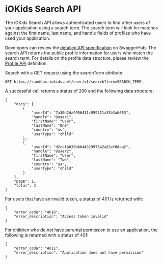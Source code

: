 # iOKids Search API

The iOKids Search API allows authenticated users to find other users of your application using a search term. The search 
term will look for matches against the first name, last name, and handle fields of profiles who have used your application.

Developers can review the [detailed API specification](https://app.swaggerhub.com/apis/iOKids/Search/1.0.0) on SwaggerHub. 
The search API returns the public profile information for users who match the search term. For details on the profile 
data structure, please review the [Profile API](/Profile.md) definition.

Search with a GET request using the searchTerm attribute:

`GET https://sandbox.iokids.net/user/v1/search?term=SEARCH_TERM`

A successful call returns a status of 200 and the following data structure:

```
{
    "docs": [
        {
            "userId": "7a30d2da9956431c899321a53b3ab653",
            "handle": "@user1",
            "firstName": "User",
            "lastName": "One",
            "country": "us",
            "userType": "child"
        },
        {
            "userId": "d2ccfb039bbb4492997542a82ef68aa2",
            "handle": "@user2",
            "firstName": "User",
            "lastName": "Two",
            "country": "us",
            "userType": "child"
        }
    ],
    "page": 1,
    "total": 2
}
```

For users that have an invalid token, a status of 401 is returned with:
```
{
    "error_code": "4010",
    "error_description": "Access token invalid"
}
```

For children who do not have parental permission to use an application, the following is returned with a status of 401:
```
{
    "error_code": "4011",
    "error_description": "Application does not have permission"
}
```
